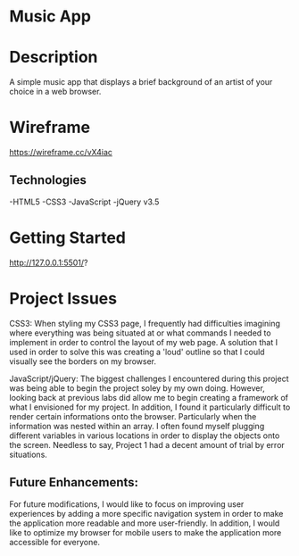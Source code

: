 # Music App

# Description
A simple music app that displays a brief background of an artist of your choice in a web browser.


# Wireframe
https://wireframe.cc/vX4iac 


## Technologies
-HTML5
-CSS3
-JavaScript
-jQuery v3.5


# Getting Started

http://127.0.0.1:5501/?  


# Project Issues 

CSS3:
When styling my CSS3 page, I frequently had difficulties imagining where everything was being situated at or what commands I needed to implement in order to control the layout of my web page. A solution that I used in order to solve this was creating a 'loud' outline so that I could visually see the borders on my browser.

JavaScript/jQuery:
The biggest challenges I encountered during this project was being able to begin the project soley by my own doing. However, looking back at previous labs did allow me to begin creating a framework of what I envisioned for my project.  In addition, I found it particularly difficult to render certain informations onto the browser. Particularly when the information was nested within an array. I often found myself plugging different variables in various locations in order to display the objects onto the screen. Needless to say, Project 1 had a decent amount of trial by error situations. 


## Future Enhancements:
For future modifications, I would like to focus on improving user experiences by adding a more specific navigation system in order to make the application more readable and more user-friendly.  In addition, I would like to optimize my browser for mobile users to make the application more accessible for everyone. 




